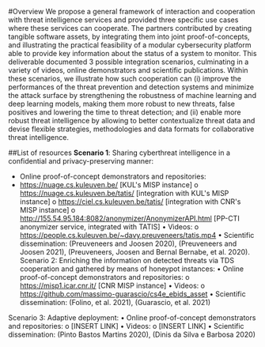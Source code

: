 #Overview
We propose a general framework of interaction and cooperation with threat intelligence services and provided three specific use cases where these services can cooperate. The partners contributed by creating tangible software assets, by integrating them into joint proof-of-concepts, and illustrating the practical feasibility of a modular cybersecurity platform able to provide key information about the status of a system to monitor. This deliverable documented 3 possible integration scenarios, culminating in a variety of videos, online demonstrators and scientific publications. Within these scenarios, we illustrate how such cooperation can (i) improve the performances of the threat prevention and detection systems and minimize the attack surface by strengthening the robustness of machine learning and deep learning models, making them more robust to new threats, false positives and lowering the time to threat detection; and (ii) enable more robust threat intelligence by allowing to better contextualize threat data and devise flexible strategies, methodologies and data formats for collaborative threat intelligence. 


##List of resources
**Scenario 1**: Sharing cyberthreat intelligence in a confidential and privacy-preserving manner:
-	Online proof-of-concept demonstrators and repositories:
  -	https://nuage.cs.kuleuven.be/	[KUL's MISP instance]
o	https://nuage.cs.kuleuven.be/tatis/	[integration with KUL's MISP instance]
o	https://ciel.cs.kuleuven.be/tatis/ 	[integration with CNR's MISP instance]
o	http://155.54.95.184:8082/anonymizer/AnonymizerAPI.html [PP-CTI anonymizer service, integrated with TATIS]
•	Videos:
o	https://people.cs.kuleuven.be/~davy.preuveneers/tatis.mp4
•	Scientific dissemination: (Preuveneers and Joosen 2020), (Preuveneers and Joosen 2021), (Preuveneers, Joosen and Bernal Bernabe, et al. 2020).
Scenario 2: Enriching the information on detected threats via TDS cooperation and gathered by means of honeypot instances:
•	Online proof-of-concept demonstrators and repositories:
o	https://misp1.icar.cnr.it/		[CNR MISP instance]
•	Videos:
o	https://github.com/massimo-guarascio/cs4e_ebids_asset 
•	Scientific dissemination: (Folino, et al. 2021), (Guarascio, et al. 2021)

Scenario 3: Adaptive deployment:
•	Online proof-of-concept demonstrators and repositories:
o	[INSERT LINK]
•	Videos:
o	[INSERT LINK]
•	Scientific dissemination: (Pinto Bastos Martins 2020), (Dinis da Silva e Barbosa 2020)
